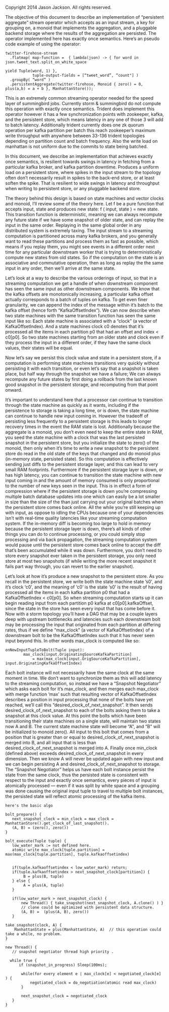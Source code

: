 Copyright 2014 Jason Jackson. All rights reserved. 

The objective of this document to describe an implementation of “persistent aggregate” stream operator which accepts as an input stream, a key for grouping on, a monoid that implements the aggregation, and a pluggable backend storage where the results of the aggregation are persisted. The operator implemented here has exactly once semantics. Here’s an pseudo code example of using the operator:

    twitter-firehose-stream
      .flatmap( map-function =  { lambda(json) -> { for word in json.tweet_text.split_on_white_space
                                                                            yield Tuple(word, 1) },
                tuple-output-fields = [“tweet_word”, “count"] )
      .groupBy( “word” )
      .persistentAggregate(twitter-firehose, Monoid { zero() = 0, plus(a,b) = a + b }, ManhattanStore());


This is an extremely common streaming operator needed for the speed layer of summingbird jobs. Currently storm & summingbird do not compute this operation with exactly once semantics. Trident does implement this operator however it has a few synchronization points with zookeeper, kafka, and the persistent store, which means latency in any one of those 3 will add to batch latency. Additionally trident currently does one zk quorum operation per kafka partition per batch this reach zookeeper’s maximum write throughput with anywhere between 33-136 trident topologies depending on partition count and batch frequency.  Also the write load on manhattan is not uniform due to the commits to state being batched.

In this document, we describe an implementation that achieves exactly once semantics, is resilient towards swings in latency in fetching from a particular kafka broker, and kafka partition downtime. Produces a uniform load on a persistent store, where spikes in the input stream to the topology often don’t necessarily result in spikes to the back-end store, or at least soften the spike. That is resilient to wide swings in latency and throughput when writing to persistent store, or any pluggable backend store. 

The theory behind this design is based on state machines and vector clocks and monoid, I’ll review some of the theory here. Let f be a pure function that accepts input, state and produces new state: f ( input, state ) = new state. This transition function is deterministic, meaning we can always recompute any future state if we have some snapshot of older state, and can replay the input in the same order.  Replaying in the same global order in any distributed system is extremely taxing. The input stream to a streaming computation is partitioned across many kafka brokers, and you generally want to read these partitions and process them as fast as possible, which means if you replay them, you might see events in a different order next time for any particular downstream worker that is trying to deterministically compute new states from old states. So if the computation on the state is an associative and commutative operation, then as long as replay the the same input in any order, then we’ll arrive at the same state.

Let’s look at a way to describe the various orderings of input, so that in a streaming computation we get a handle of when downstream component has seen the same input as other downstream components.  We know that the kafka offsets are monotonically increasing, a particular kafka offset actually corresponds to a batch of tuples on kafka. To get even finer granularity, we can append the index of the message within it’s batch to the kafka offset (hence forth “KafkaOffsetIndex”).  We can now describe when two state machines with the same transition function has seen the same input like so: Each state machine is associated with a “clock”  (a vector of KafkaOffsetIndex). And a state machines clock c0 denotes that it’s processed all the items in each partition p0 that had an offset and index < c0[p0]. So two state machines starting from an older state and clock even if they process the input in a different order, if they have the same clock values, their states will be equal. 

Now let’s say we persist this clock value and state in a persistent store, if a computation is performing state machines transitions very quickly without persisting it with each transition, or even let’s say that a snapshot is taken place, but half way through the snapshot we have a failure; We can always recompute any future states by first doing a rollback from the last known good snapshot in the persistent storage, and recomputing from that point onward.  

It’s important to understand here that a processor can continue to transition through the state machine as quickly as it wants, including if the persistence to storage is taking a long time, or is down, the state machine can continue to handle new input coming in. However the tradeoff of persisting less frequently to a persistent storage is this leads to longer recovery times in the event the RAM state is lost. Additionally because the aggregate is a monoid, you don’t even need to keep the entire state in RAM, you seed the state machine with a clock that was the last persisted snapshot in the persistent store, but you initialize the state to zero() of the monoid, then only when it’s time to write a new snapshot to the persistent store do read in the old state of the keys that changed and do monoid plus (in-memory state, persisted state). So this computation is effectively sending just diffs to the persistent storage layer, and this can lead to very small RAM footprints. Furthermore if the persistent storage layer is down, or has high latency, you can continue to transition the state machine with new input coming in and the amount of memory consumed is only proportional to the number of new keys seen in the input. This is in effect a form of compression where if the persistent storage is down you’re compressing multiple batch database updates into one which can easily be a lot smaller in size than the size of the  than just carrying out your original batches when the persistent store comes back online. All the while you’re still keeping up with input, as oppose to idling the CPUs because one of your dependencies isn’t with real-time quality latencies like your streaming computation system. If the in-memory diff is becoming too large to hold in memory because the persistent storage layer is down, there’s all kinds of other things you can do to continue processing, or you could simply stop processing and via back propagation, the streaming computation system would pause until the persistent store comes back online to accept the diff that’s been accumulated while it was down. Furthermore, you don’t need to store every snapshot ever taken in the persistent storage, you only need store at most two snapshots (if while writing the more recent snapshot it fails part way through, you can revert to the earlier snapshot). 

Let’s look at how it’s produce a new snapshot to the persistent store. As you recall in the persistent store, we write both the state machine state ’s0', and it’s clock ‘c0', and the meaning of ‘c0’ is the state ‘s0’ is the result of having processed all the items in each kafka partition p0 that had a KafkaOffsetIndex < c0[p0]. So when streaming computation starts up it can begin reading input from each partition p0 kafka at c0[p0].kafkaOffset, since the state in the store has seen every input that has come before it. Now with a storm topology you’ll have a DAG that may be a couple layers deep with upstream bottlenecks and latencies such each downstream bolt may be processing the input that originated from each partition at differing rates, thus if we define “max_clock” (a vector of KafkaOffsetIndex) of a downstream bolt to be the KafkaOffsetIndex such that it has never seen input beyond this.  In other words max_clock is computed like so: 

    onNewInputTupleToBolt(Tuple input):
            max_clock[input.OriginatingSourceKafkaPartition] 
                = max(max_clock[input.OrigSourceKafkaPartition], input.OriginatingKafkaOffsetIndex) 

Each bolt instance will not necessarily have the same clock at the same moment in time. We don’t want to synchronize them as this will add latency to the streaming computation, so instead we have a “Snapshot Negotiator” which asks each bolt for it’s max_clock, and then merges each max_clock with merge function ‘max’ such that resulting vector of KafkaOffsetIndex describes a position in input processing that none of the bolts have yet reached, we’ll call this “desired_clock_of_next_snapshot”. It then sends desired_clock_of_next_snapshot to each of the bolts asking them to take a snapshot at this clock value. At this point the bolts which have been transitioning their state machines on a single state, will maintain two states now A and B. The current state machine state will become “A", and “B" will be initialized to monoid zero(). All input to this bolt that comes from a position that is greater than or equal to desired_clock_of_next_snapshot is merged into B, and all input that is less than desired_clock_of_next_snapshot is merged into A. Finally once min_clock (defined above) exceeds desired_clock_of_next_snapshot  in every dimension. Then we know A will never be updated again with new input and we can begin persisting A and desired_clock_of_next_snapshot to storage. The “Snapshot Negotiator” helps us have each bolt instance persist the state from the same clock, thus the persisted state is consistent with respect to the input and exactly once semantics, every pieces of input is atomically processed — even if it was split by white space and a grouping was done causing the original input tuple to travel to multiple bolt instances, the persisted state will reflect atomic processing of the kafka items.

    here's the basic algo

    bolt_prepare() {
       next_snapshot_clock = min_clock = max_clock = ManhattanStore().get_clock_of_last_snapshot().
       (A, B) = (zero(), zero())
    }

    bolt_execute(Tuple tuple) {
       low_water_mark := not defined here. 
       atomic write max_clock[tuple.partition] = max(max_clock[tuple.partition], tuple.kafkaoffsetindex)
       
       
       if(tuple.kafkaoffsetindex < low_water_mark) return; 
       if(tuple.kafkaoffsetindex > next_snapshot_clock[partition]) {
            B = plus(B, tuple)
       } else {
            A = plus(A, tuple)
       }

       if(low_water_mark > next_snapshot_clock) {
           new Thread() { take_snapshot(next_snapshot_clock, A.clone() ) }
           // clone could be optimized with persistent data structure. 
           (A, B) =  (plus(A, B), zero())
       }

    take_snapshot(clock, A) {
        ManhattanState = plus(ManhattanState, A)  // this operation could take a while, no problem. 
    }

    new Thread() {
       // snapshot negotiator thread high priority . 

      while true {
          if (snapshot_in_progress) Sleep(100ms); 
       
           while(for every element e | max_clock[e] < negotiated_clock[e] ) {
               negotiated_clock = do_negotiation(atomic read max_clock)
           }

           next_snapshot_clock = negotiated_clock
       }
    }

